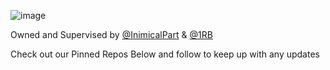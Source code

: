 ![image](https://user-images.githubusercontent.com/86501179/203874862-4a738908-0618-4214-9561-dde88ba23a84.png)

Owned and Supervised by [@InimicalPart](https://github.com/InimicalPart) & [@1RB](https://github.com/1RB)

Check out our Pinned Repos Below and follow to keep up with any updates
